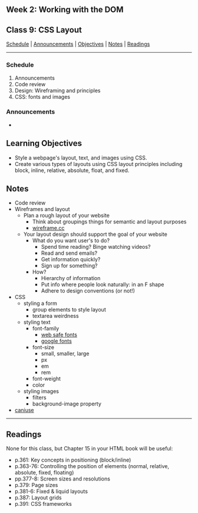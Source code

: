 ## **Week 2: Working with the DOM**
## Class 9: CSS Layout

[Schedule](#schedule) | [Announcements](#announcements) | [Objectives](#learning-objectives) | [Notes](#notes) | [Readings](#readings)


<hr></hr>

### Schedule
1. Announcements
1. Code review
1. Design: Wireframing and principles
1. CSS: fonts and images 

### Announcements
* 

## Learning Objectives
- Style a webpage's layout, text, and images using CSS.
- Create various types of layouts using CSS layout principles including block, inline, relative, absolute, float, and fixed.

## Notes
* Code review
* Wireframes and layout
    * Plan a rough layout of your website
        * Think about groupings things for semantic and layout purposes
        * [wireframe.cc](https://wireframe.cc/)
    * Your layout design should support the goal of your website
        * What do you want user's to do? 
            * Spend time reading? Binge watching videos?
            * Read and send emails?
            * Get information quickly?
            * Sign up for something?
        * How?
            * Hierarchy of information
            * Put info where people look naturally: in an F shape
            * Adhere to design conventions (or not!)
* CSS
    * styling a form
        * group elements to style layout
        * textarea weirdness
    * styling text
        * font-family
            * [web safe fonts](https://www.cssfontstack.com/)
            * [google fonts](https://fonts.google.com/)
        * font-size
            * small, smaller, large
            * px
            * em
            * rem
        * font-weight
        * color
    * styling images
        * filters
        * background-image property
* [caniuse](http://caniuse.com/)

<hr></hr>

## Readings

None for this class, but Chapter 15 in your HTML book will be useful:
- p.361: Key concepts in positioning (block/inline)
- p.363-76: Controlling the position of elements (normal, relative, absolute, fixed, floating)
- pp.377-8: Screen sizes and resolutions
- p.379: Page sizes
- p.381-6: Fixed & liquid layouts
- p.387: Layout grids
- p.391: CSS frameworks